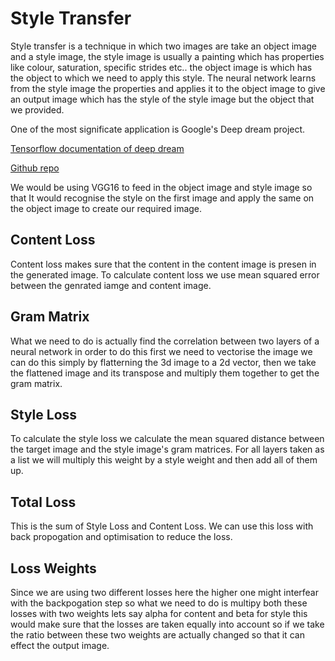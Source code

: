 # Style Transfer
Style transfer is a technique in which two images are take an object image and a style image, the style image is usually a painting which has properties like colour, saturation, specific strides etc.. the object image is which has the object to which we need to apply this style. The neural network learns from the style image the properties and applies it to the object image to give an output image which has the style of the style image but the object that we provided.

One of the most significate application is Google's Deep dream project.

[Tensorflow documentation of deep dream](https://www.tensorflow.org/tutorials/generative/deepdream)

[Github repo](https://github.com/google/deepdream)

We would be using VGG16 to feed in the object image and style image so that It would recognise the style on the first image and apply the same on the object image to create our required image.

## Content Loss

Content loss makes sure that the content in the content image is presen in the generated image. To calculate content loss we use mean squared error between the genrated iamge and content image.

## Gram Matrix
What we need to do is actually find the correlation between two layers of a neural network in order to do this first we need to vectorise the image we can do this simply by flatterning the 3d image to a 2d vector, then we take the flattened image and its transpose and multiply them together to get the gram matrix.

## Style Loss
To calculate the style loss we calculate the mean squared distance between the target image and the style image's gram matrices. For all layers taken as a list we will multiply this weight by a style weight and then add all of them up.

## Total Loss
This is the sum of Style Loss and Content Loss. We can use this loss with back propogation and optimisation to reduce the loss.

## Loss Weights
Since we are using two different losses here the higher one might interfear with the backpogation step so what we need to do is multipy both these losses with two weights lets say alpha for content and beta for style this would make sure that the losses are taken equally into account so if we take the ratio between these two weights are actually changed so that it can effect the output image.
